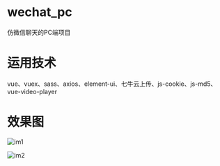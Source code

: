 # wechat_pc
仿微信聊天的PC端项目

# 运用技术
vue、vuex、sass、axios、element-ui、七牛云上传、js-cookie、js-md5、vue-video-player

# 效果图

![im1]()

![im2]()
